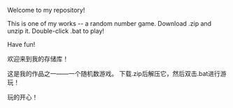 Welcome to my repository!

This is one of my works -- a random number game.
Download .zip and unzip it. Double-click .bat to play!

Have fun!

欢迎来到我的存储库！

这是我的作品之一——一个随机数游戏。
下载.zip后解压它，然后双击.bat进行游玩！

玩的开心！
